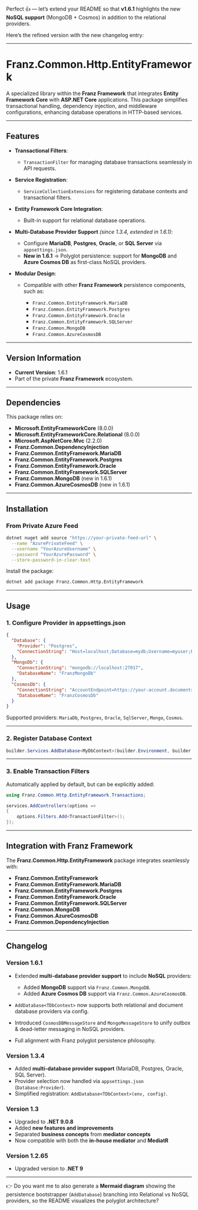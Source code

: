 ﻿Perfect 👍 — let’s extend your README so that **v1.6.1** highlights the new **NoSQL support** (MongoDB + Cosmos) in addition to the relational providers.

Here’s the refined version with the new changelog entry:

---

# **Franz.Common.Http.EntityFramework**

A specialized library within the **Franz Framework** that integrates **Entity Framework Core** with **ASP.NET Core** applications.
This package simplifies transactional handling, dependency injection, and middleware configurations, enhancing database operations in HTTP-based services.

---

## **Features**

* **Transactional Filters**:

  * `TransactionFilter` for managing database transactions seamlessly in API requests.

* **Service Registration**:

  * `ServiceCollectionExtensions` for registering database contexts and transactional filters.

* **Entity Framework Core Integration**:

  * Built-in support for relational database operations.

* **Multi-Database Provider Support** *(since 1.3.4, extended in 1.6.1)*:

  * Configure **MariaDB**, **Postgres**, **Oracle**, or **SQL Server** via `appsettings.json`.
  * **New in 1.6.1** → Polyglot persistence: support for **MongoDB** and **Azure Cosmos DB** as first-class NoSQL providers.

* **Modular Design**:

  * Compatible with other **Franz Framework** persistence components, such as:

    * `Franz.Common.EntityFramework.MariaDB`
    * `Franz.Common.EntityFramework.Postgres`
    * `Franz.Common.EntityFramework.Oracle`
    * `Franz.Common.EntityFramework.SQLServer`
    * `Franz.Common.MongoDB`
    * `Franz.Common.AzureCosmosDB`

---

## **Version Information**

* **Current Version**: 1.6.1
* Part of the private **Franz Framework** ecosystem.

---

## **Dependencies**

This package relies on:

* **Microsoft.EntityFrameworkCore** (8.0.0)
* **Microsoft.EntityFrameworkCore.Relational** (8.0.0)
* **Microsoft.AspNetCore.Mvc** (2.2.0)
* **Franz.Common.DependencyInjection**
* **Franz.Common.EntityFramework.MariaDB**
* **Franz.Common.EntityFramework.Postgres**
* **Franz.Common.EntityFramework.Oracle**
* **Franz.Common.EntityFramework.SQLServer**
* **Franz.Common.MongoDB** (new in 1.6.1)
* **Franz.Common.AzureCosmosDB** (new in 1.6.1)

---

## **Installation**

### **From Private Azure Feed**

```bash
dotnet nuget add source "https://your-private-feed-url" \
  --name "AzurePrivateFeed" \
  --username "YourAzureUsername" \
  --password "YourAzurePassword" \
  --store-password-in-clear-text
```

Install the package:

```bash
dotnet add package Franz.Common.Http.EntityFramework
```

---

## **Usage**

### **1. Configure Provider in appsettings.json**

```json
{
  "Database": {
    "Provider": "Postgres",
    "ConnectionString": "Host=localhost;Database=mydb;Username=myuser;Password=mypass"
  },
  "MongoDb": {
    "ConnectionString": "mongodb://localhost:27017",
    "DatabaseName": "FranzMongoDb"
  },
  "CosmosDb": {
    "ConnectionString": "AccountEndpoint=https://your-account.documents.azure.com:443/;AccountKey=your-key;",
    "DatabaseName": "FranzCosmosDb"
  }
}
```

Supported providers: `MariaDb`, `Postgres`, `Oracle`, `SqlServer`, `Mongo`, `Cosmos`.

---

### **2. Register Database Context**

```csharp
builder.Services.AddDatabase<MyDbContext>(builder.Environment, builder.Configuration);
```

---

### **3. Enable Transaction Filters**

Automatically applied by default, but can be explicitly added:

```csharp
using Franz.Common.Http.EntityFramework.Transactions;

services.AddControllers(options =>
{
    options.Filters.Add<TransactionFilter>();
});
```

---

## **Integration with Franz Framework**

The **Franz.Common.Http.EntityFramework** package integrates seamlessly with:

* **Franz.Common.EntityFramework**
* **Franz.Common.EntityFramework.MariaDB**
* **Franz.Common.EntityFramework.Postgres**
* **Franz.Common.EntityFramework.Oracle**
* **Franz.Common.EntityFramework.SQLServer**
* **Franz.Common.MongoDB**
* **Franz.Common.AzureCosmosDB**
* **Franz.Common.DependencyInjection**

---

## **Changelog**

### Version 1.6.1

* Extended **multi-database provider support** to include **NoSQL** providers:

  * Added **MongoDB** support via `Franz.Common.MongoDB`.
  * Added **Azure Cosmos DB** support via `Franz.Common.AzureCosmosDB`.
* `AddDatabase<TDbContext>` now supports both relational and document database providers via config.
* Introduced `CosmosDBMessageStore` and `MongoMessageStore` to unify outbox & dead-letter messaging in NoSQL providers.
* Full alignment with Franz polyglot persistence philosophy.

### Version 1.3.4

* Added **multi-database provider support** (MariaDB, Postgres, Oracle, SQL Server).
* Provider selection now handled via `appsettings.json` (`Database:Provider`).
* Simplified registration: `AddDatabase<TDbContext>(env, config)`.

### Version 1.3

* Upgraded to **.NET 9.0.8**
* Added **new features and improvements**
* Separated **business concepts** from **mediator concepts**
* Now compatible with both the **in-house mediator** and **MediatR**

### Version 1.2.65

* Upgraded version to **.NET 9**

---

👉 Do you want me to also generate a **Mermaid diagram** showing the persistence bootstrapper (`AddDatabase`) branching into Relational vs NoSQL providers, so the README visualizes the polyglot architecture?
